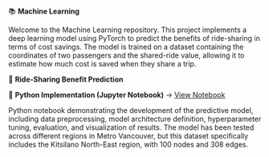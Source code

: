 📚 **Machine Learning**

Welcome to the Machine Learning repository. This project implements a deep learning model using PyTorch to predict the benefits of ride-sharing in terms of cost savings. The model is trained on a dataset containing the coordinates of two passengers and the shared-ride value, allowing it to estimate how much cost is saved when they share a trip.

🔗 **Ride-Sharing Benefit Prediction**

🐍 **Python Implementation (Jupyter Notebook)** → [View Notebook](https://github.com/baharaghababaei/Machine_learning/blob/main/docs/Kitsilano_East.ipynb)  

Python notebook demonstrating the development of the predictive model, including data preprocessing, model architecture definition, hyperparameter tuning, evaluation, and visualization of results. 
The model has been tested across different regions in Metro Vancouver, but this dataset specifically includes the Kitsilano North-East region, with 100 nodes and 308 edges.
